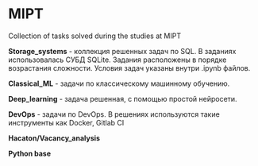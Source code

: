 # MIPT
Collection of tasks solved during the studies at MIPT

**Storage_systems** - коллекция решенных задач по SQL. В заданиях использовалась СУБД SQLite. Задания расположены в порядке возрастания сложности. Условия задач указаны внутри .ipynb файлов.

**Classical_ML** - задачи по классическому машинному обучению.

**Deep_learning** - задача решенная, с помощью простой нейросети. 

**DevOps** - задачи по DevOps. В решениях используются такие инструменты как Docker, Gitlab CI

**Hacaton/Vacancy_analysis**

**Python base**
